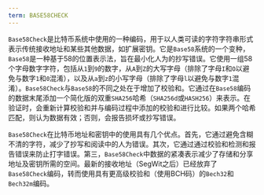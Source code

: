 ```yaml
---
term: BASE58CHECK
---
```


`Base58Check`是比特币系统中使用的一种编码，用于以人类可读的字符字符串形式表示传统接收地址和某些其他数据，如扩展密钥。它是`Base58`系统的一个变种，`Base58`是一种基于58的位置表示法，旨在最小化人为的抄写错误。它使用一组58个字母数字字符，包括从`1`到`9`的数字，从`A`到`Z`的大写字母（排除了字母`I`和`O`以避免与数字`1`和`0`混淆），以及从`a`到`z`的小写字母（排除了字母`l`以避免与数字`1`混淆）。`Base58Check`与`Base58`的不同之处在于增加了校验和。它通过在`Base58`编码的数据末尾添加一个简化版的双重`SHA256`哈希（`SHA256d`或`HASH256`）来表示。在验证时，会重新计算校验和并与编码过程中添加的校验和进行比较。如果两个哈希匹配，则认为数据有效；否则，会报告损坏或抄写错误。

`Base58Check`在比特币地址和密钥中的使用具有几个优点。首先，它通过避免含糊不清的字符，减少了抄写和阅读中的人为错误。其次，它通过通过校验和检测和报告错误来防止打字错误。第三，`Base58Check`中数据的紧凑表示减少了存储和分享地址及密钥所需的空间。最新的接收地址（SegWit之后）已经放弃了`Base58Check`编码，转而使用具有更高级校验和（使用BCH码）的`Bech32`和`Bech32m`编码。